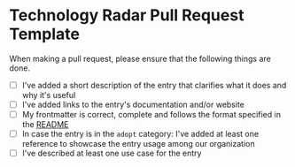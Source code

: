 # Technology Radar Pull Request Template

When making a pull request, please ensure that the following
things are done.

- [ ] I've added a short description of the entry that
      clarifies what it does and why it's useful
- [ ] I've added links to the entry's documentation and/or
      website
- [ ] My frontmatter is correct, complete and follows the
      format specified in the [README](../README.md)
- [ ] In case the entry is in the `adopt` category: I've
      added at least one reference to showcase the entry usage
      among our organization
- [ ] I've described at least one use case for the entry
